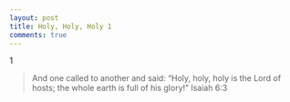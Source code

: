 ```yaml
---
layout: post
title: Holy, Holy, Holy 1
comments: true
---
```


1

> And one called to another and said:
>     “Holy, holy, holy is the Lord of hosts;
>     the whole earth is full of his glory!”
> Isaiah 6:3